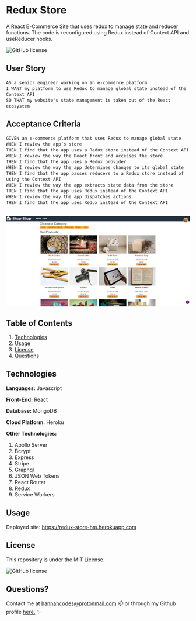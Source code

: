 # Redux Store


A React E-Commerce Site that uses redux to manage state and reducer functions. The code is reconfigured using Redux instead of Context API and useReducer hooks. 

![GitHub license](https://img.shields.io/badge/license-MIT-blue.svg)

## User Story
```
AS a senior engineer working on an e-commerce platform
I WANT my platform to use Redux to manage global state instead of the Context API
SO THAT my website's state management is taken out of the React ecosystem

```

## Acceptance Criteria
```
GIVEN an e-commerce platform that uses Redux to manage global state
WHEN I review the app’s store
THEN I find that the app uses a Redux store instead of the Context API
WHEN I review the way the React front end accesses the store
THEN I find that the app uses a Redux provider
WHEN I review the way the app determines changes to its global state
THEN I find that the app passes reducers to a Redux store instead of using the Context API
WHEN I review the way the app extracts state data from the store
THEN I find that the app uses Redux instead of the Context API
WHEN I review the way the app dispatches actions
THEN I find that the app uses Redux instead of the Context API

```

##

![Screenshot](./client/src/imgs/screenshot.png)


## Table of Contents
1. [Technologies](##Technologies)
1. [Usage](##Usage)
1. [License](##License)
1. [Questions](##Questions)


## Technologies

**Languages:** Javascript

**Front-End:** React

**Database:** MongoDB

**Cloud Platform:** Heroku

**Other Technologies:**
1. Apollo Server
1. Bcrypt
1. Express 
1. Stripe
1. Graphql 
1. JSON Web Tokens
1. React Router 
1. Redux
1. Service Workers


## Usage

Deployed site: https://redux-store-hm.herokuapp.com


## License

This repository is under the MIT License.

![GitHub license](https://img.shields.io/badge/license-MIT-blue.svg)


## Questions?

Contact me at hannahcodes@protonmail.com 📫 or through my Github profile [here.](https://github.com/hannahnmcdonald) ✨



